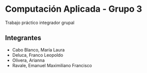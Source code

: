 # Computación Aplicada - Grupo 3

Trabajo práctico integrador grupal

## Integrantes

- Cabo Blanco, María Laura
- Deluca, Franco Leopoldo
- Olivera, Arianna
- Ravale, Emanuel Maximiliano Francisco
